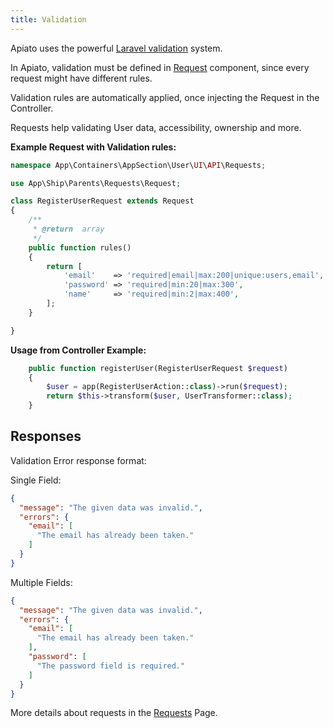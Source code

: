 ```yaml
---
title: Validation
---
```


Apiato uses the powerful [Laravel validation](https://laravel.com/docs/validation) system.

In Apiato, validation must be defined in [Request](../components/main-components/requests) component, since every request might have different rules.

Validation rules are automatically applied, once injecting the Request in the Controller.

Requests help validating User data, accessibility, ownership and more.

**Example Request with Validation rules:**

```php
namespace App\Containers\AppSection\User\UI\API\Requests;

use App\Ship\Parents\Requests\Request;

class RegisterUserRequest extends Request
{
    /**
     * @return  array
     */
    public function rules()
    {
        return [
            'email'    => 'required|email|max:200|unique:users,email',
            'password' => 'required|min:20|max:300',
            'name'     => 'required|min:2|max:400',
        ];
    }

}
```

**Usage from Controller Example:**

```php
    public function registerUser(RegisterUserRequest $request)
    {
        $user = app(RegisterUserAction::class)->run($request);
        return $this->transform($user, UserTransformer::class);
    }
```

## Responses

Validation Error response format:

Single Field:

```json
{
  "message": "The given data was invalid.",
  "errors": {
    "email": [
      "The email has already been taken."
    ]
  }
}
```

Multiple Fields:

```json
{
  "message": "The given data was invalid.",
  "errors": {
    "email": [
      "The email has already been taken."
    ],
    "password": [
      "The password field is required."
    ]
  }
}
```

More details about requests in the [Requests](../components/main-components/requests) Page.
